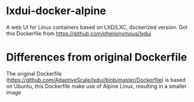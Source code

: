 # lxdui-docker-alpine
A web UI for Linux containers based on LXD/LXC, dockerized version. Got this Dockerfile from https://github.com/phenonymous/lxdui

# Differences from original Dockerfile
The original Dockerfile (https://github.com/AdaptiveScale/lxdui/blob/master/Dockerfile) is based on Ubuntu, this Dockerfile make use of Alpine Linux, resulting in a smaller image
